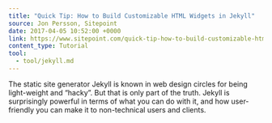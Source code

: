 ```yaml
---
title: "Quick Tip: How to Build Customizable HTML Widgets in Jekyll"
source: Jon Persson, Sitepoint
date: 2017-04-05 10:52:00 +0000
link: https://www.sitepoint.com/quick-tip-how-to-build-customizable-html-widgets-in-jekyll/?utm_source=jekyllweekly.com&utm_medium=email&utm_campaign=jekyllweeklynewsletter
content_type: Tutorial
tool:
  - tool/jekyll.md
---
```

The static site generator Jekyll is known in web design circles for being light-weight and “hacky”. But that is only part of the truth. Jekyll is surprisingly powerful in terms of what you can do with it, and how user-friendly you can make it to non-technical users and clients.





